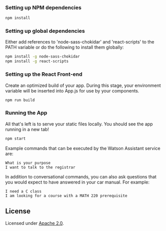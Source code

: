 ### Setting up NPM dependencies
```bash
npm install
```

### Setting up global dependencies
Either add references to 'node-sass-chokidar' and 'react-scripts' to the PATH variable or do the following to install them globally:
```bash
npm install -g node-sass-chokidar
npm install -g react-scripts
```

### Setting up the React Front-end
Create an optimized build of your app. During this stage, your environment variable will be inserted into App.js for use by your components.
```bash
npm run build
```

### Running the App
All that's left is to serve your static files locally. You should see the app running in a new tab!
```bash
npm start
```

Example commands that can be executed by the Watson Assistant service are:
```
What is your purpose
I want to talk to the registrar
```
In addition to conversational commands, you can also ask questions that you would expect to have answered in your car manual. For example:
```
I need a C class
I am looking for a course with a MATH 220 prerequisite
```
## License
Licensed under [Apache 2.0](LICENSE).
